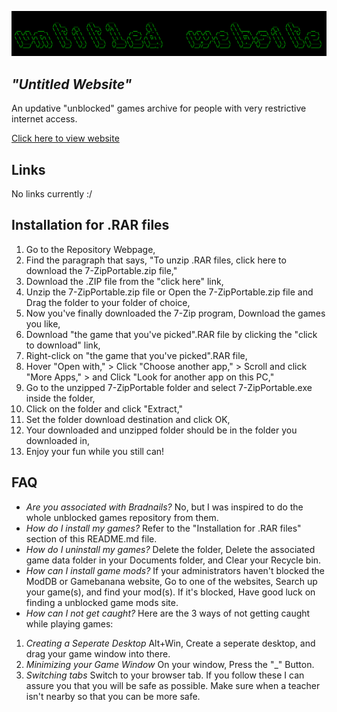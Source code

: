 <img src="assets/images/untitled_website_logo.png"></img>
## <i>"Untitled Website"</i>
An updative "unblocked" games archive for people with very restrictive internet access.

<a href="https://sdstatt.github.io/untitled_website/">Click here to view website</a>

## Links
No links currently :/

## Installation for .RAR files
1. Go to the Repository Webpage,
2. Find the paragraph that says, "To unzip .RAR files, click here to download the 7-ZipPortable.zip file,"
3. Download the .ZIP file from the "click here" link,
4. Unzip the 7-ZipPortable.zip file or Open the 7-ZipPortable.zip file and Drag the folder to your folder of choice,
5. Now you've finally downloaded the 7-Zip program, Download the games you like,
6. Download "the game that you've picked".RAR file by clicking the "click to download" link,
7. Right-click on "the game that you've picked".RAR file,
8. Hover "Open with," > Click "Choose another app," > Scroll and click "More Apps," > and Click "Look for another app on this PC,"
9. Go to the unzipped 7-ZipPortable folder and select 7-ZipPortable.exe inside the folder,
10. Click on the folder and click "Extract,"
11. Set the folder download destination and click OK,
12. Your downloaded and unzipped folder should be in the folder you downloaded in,
13. Enjoy your fun while you still can!

## FAQ
- *Are you associated with Bradnails?*
No, but I was inspired to do the whole unblocked games repository from them.
- *How do I install my games?*
Refer to the "Installation for .RAR files" section of this README.md file.
- *How do I uninstall my games?*
Delete the folder, Delete the associated game data folder in your Documents folder, and Clear your Recycle bin.
- *How can I install game mods?*
If your administrators haven't blocked the ModDB or Gamebanana website, Go to one of the websites, Search up your game(s), and find your mod(s). If it's blocked, Have good luck on finding a unblocked game mods site.
- *How can I not get caught?*
Here are the 3 ways of not getting caught while playing games:
1. *Creating a Seperate Desktop* 
Alt+Win, Create a seperate desktop, and drag your game window into there.
2. *Minimizing your Game Window*
On your window, Press the "_" Button.
3. *Switching tabs*
Switch to your browser tab.
If you follow these I can assure you that you will be safe as possible. Make sure when a teacher isn't nearby so that you can be more safe.
